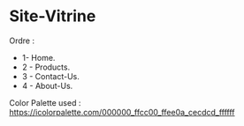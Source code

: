 # Site-Vitrine

Ordre : 
 - 1- Home.
 - 2 - Products. 
 - 3 - Contact-Us.
 - 4 - About-Us. 

 Color Palette used : https://icolorpalette.com/000000_ffcc00_ffee0a_cecdcd_ffffff